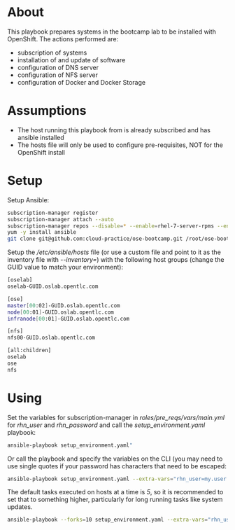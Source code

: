 # About
This playbook prepares systems in the bootcamp lab to be installed with OpenShift. The actions performed are:
* subscription of systems
* installation of and update of software
* configuration of DNS server
* configuration of NFS server
* configuration of Docker and Docker Storage

# Assumptions

* The host running this playbook from is already subscribed and has ansible installed
* The hosts file will only be used to configure pre-requisites, NOT for the OpenShift install

# Setup

Setup Ansible:
```bash
subscription-manager register
subscription-manager attach --auto
subscription-manager repos --disable=* --enable=rhel-7-server-rpms --enable=rhel-7-server-ose-3.1-rpms
yum -y install ansible
git clone git@github.com:cloud-practice/ose-bootcamp.git /root/ose-bootcamp
```

Setup the */etc/ansible/hosts* file (or use a custom file and point to it as the inventory file with *--inventory=*) with the following host groups (change the GUID value to match your environment):

```bash
[oselab]
oselab-GUID.oslab.opentlc.com

[ose]
master[00:02]-GUID.oslab.opentlc.com
node[00:01]-GUID.oslab.opentlc.com
infranode[00:01]-GUID.oslab.opentlc.com

[nfs]
nfs00-GUID.oslab.opentlc.com

[all:children]
oselab
ose
nfs
```

# Using

Set the variables for subscription-manager in *roles/pre_reqs/vars/main.yml* for *rhn_user* and *rhn_password* and call the *setup_environment.yaml* playbook:

```bash
ansible-playbook setup_environment.yaml"
```

Or call the playbook and specify the variables on the CLI (you may need to use single quotes if your password has characters that need to be escaped:

```bash
ansible-playbook setup_environment.yaml --extra-vars="rhn_user=my.user rhn_password=my.password"
```
The default tasks executed on hosts at a time is *5*, so it is recommended to set that to something higher, particularly for long running tasks like system updates.
```bash
ansible-playbook --forks=10 setup_environment.yaml --extra-vars="rhn_user=my.user rhn_password=my.password"
```
